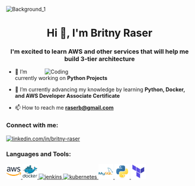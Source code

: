 <!-- YouTube I followed https://www.youtube.com/watch?v=G-EGDH50hGE -->
<!-- [![MasterHead](https://1.bp.blogspot.com/-7A4WynwLsM...)](https://rishavchanda.io) -->
![Background_1](https://user-images.githubusercontent.com/64097684/188179747-3369bf29-eda9-467c-8589-8964379c97f2.png)

<h1 align="center">Hi 👋, I'm Britny Raser</h1>
<h3 align="center">I'm excited to learn AWS and other services that will help me build 3-tier architecture</h3>
<!-- https://gfycat.com/shortacclaimedeskimodog -->
<img align="right" alt="Coding" width="400" src="https://thumbs.gfycat.com/ShortAcclaimedEskimodog-size_restricted.gif">

- 🔭 I’m currently working on **Python Projects**

- 🌱 I’m currently advancing my knowledge by learning **Python, Docker, and AWS Developer Associate Certificate**

- 📫 How to reach me **raserb@gmail.com**

<h3 align="left">Connect with me:</h3>
<p align="left">
<a href="https://linkedin.com/in/linkedin.com/in/britny-raser" target="blank"><img align="center" src="https://raw.githubusercontent.com/rahuldkjain/github-profile-readme-generator/master/src/images/icons/Social/linked-in-alt.svg" alt="linkedin.com/in/britny-raser" height="30" width="40" /></a>
</p>

<h3 align="left">Languages and Tools:</h3>
<p align="left"> <a href="https://aws.amazon.com" target="_blank" rel="noreferrer"> <img src="https://raw.githubusercontent.com/devicons/devicon/master/icons/amazonwebservices/amazonwebservices-original-wordmark.svg" alt="aws" width="40" height="40"/> </a> <a href="https://www.docker.com/" target="_blank" rel="noreferrer"> <img src="https://raw.githubusercontent.com/devicons/devicon/master/icons/docker/docker-original-wordmark.svg" alt="docker" width="40" height="40"/> </a> <a href="https://www.jenkins.io" target="_blank" rel="noreferrer"> <img src="https://www.vectorlogo.zone/logos/jenkins/jenkins-icon.svg" alt="jenkins" width="40" height="40"/> </a> <a href="https://kubernetes.io" target="_blank" rel="noreferrer"> <img src="https://www.vectorlogo.zone/logos/kubernetes/kubernetes-icon.svg" alt="kubernetes" width="40" height="40"/> </a> <a href="https://www.mysql.com/" target="_blank" rel="noreferrer"> <img src="https://raw.githubusercontent.com/devicons/devicon/master/icons/mysql/mysql-original-wordmark.svg" alt="mysql" width="40" height="40"/> </a> <a href="https://www.python.org" target="_blank" rel="noreferrer"> <img src="https://raw.githubusercontent.com/devicons/devicon/master/icons/python/python-original.svg" alt="python" width="40" height="40"/> </a> <a href="https://www.terraform.io/" target="_blank" rel="noreferrer"> <img src="https://raw.githubusercontent.com/devicons/devicon/master/icons/terraform/terraform-original.svg" alt="terraform" width="40" height="40"/> </a> </p>



